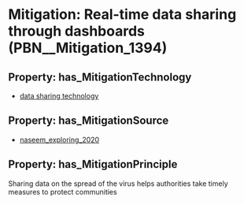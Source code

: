 # Mitigation: __Real-time data sharing through dashboards__ (PBN__Mitigation_1394)

## Property: has_MitigationTechnology

* [data sharing technology](../Technology/PBN__Technology_3837)

## Property: has_MitigationSource

* [naseem_exploring_2020](../Article/PBN__Article_131)

## Property: has_MitigationPrinciple

Sharing data on the spread of the virus helps authorities take timely measures to protect communities

